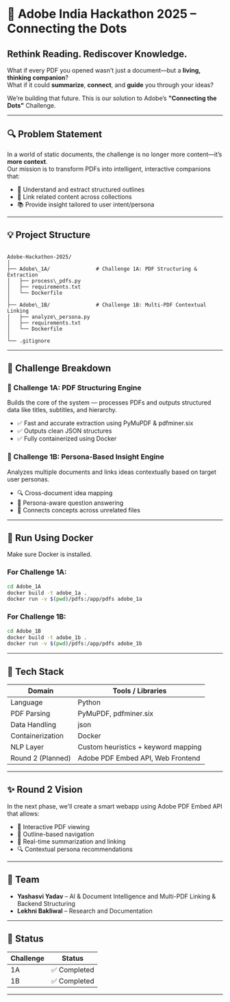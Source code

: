 # 🚀 Adobe India Hackathon 2025 – Connecting the Dots  
## Rethink Reading. Rediscover Knowledge.

What if every PDF you opened wasn't just a document—but a **living, thinking companion**?  
What if it could **summarize**, **connect**, and **guide** you through your ideas?

We’re building that future. This is our solution to Adobe’s **"Connecting the Dots"** Challenge.

---

## 🔍 Problem Statement

In a world of static documents, the challenge is no longer more content—it’s **more context**.  
Our mission is to transform PDFs into intelligent, interactive companions that:

- 🧠 Understand and extract structured outlines  
- 🔗 Link related content across collections  
- 📚 Provide insight tailored to user intent/persona

---

## 💡 Project Structure

```

Adobe-Hackathon-2025/
│
├── Adobe\_1A/               # Challenge 1A: PDF Structuring & Extraction
│   ├── process\_pdfs.py
│   ├── requirements.txt
│   └── Dockerfile
│
├── Adobe\_1B/               # Challenge 1B: Multi-PDF Contextual Linking
│   ├── analyze\_persona.py
│   ├── requirements.txt
│   └── Dockerfile
│
└── .gitignore

````

---

## 📂 Challenge Breakdown

### 🔹 Challenge 1A: PDF Structuring Engine

Builds the core of the system — processes PDFs and outputs structured data like titles, subtitles, and hierarchy.

- ✅ Fast and accurate extraction using PyMuPDF & pdfminer.six  
- ✅ Outputs clean JSON structures  
- ✅ Fully containerized using Docker  

### 🔹 Challenge 1B: Persona-Based Insight Engine

Analyzes multiple documents and links ideas contextually based on target user personas.

- 🔍 Cross-document idea mapping  
- 🧭 Persona-aware question answering  
- 🔗 Connects concepts across unrelated files  

---

## 🐳 Run Using Docker

Make sure Docker is installed.

### For Challenge 1A:

```bash
cd Adobe_1A
docker build -t adobe_1a .
docker run -v $(pwd)/pdfs:/app/pdfs adobe_1a
````

### For Challenge 1B:

```bash
cd Adobe_1B
docker build -t adobe_1b .
docker run -v $(pwd)/pdfs:/app/pdfs adobe_1b
```

---

## 🧠 Tech Stack

| Domain            | Tools / Libraries                   |
| ----------------- | ----------------------------------- |
| Language          | Python                              |
| PDF Parsing       | PyMuPDF, pdfminer.six               |
| Data Handling     | json                                |
| Containerization  | Docker                              |
| NLP Layer         | Custom heuristics + keyword mapping |
| Round 2 (Planned) | Adobe PDF Embed API, Web Frontend   |

---

## ✨ Round 2 Vision

In the next phase, we'll create a smart webapp using Adobe PDF Embed API that allows:

* 📖 Interactive PDF viewing
* 🧭 Outline-based navigation
* 🧠 Real-time summarization and linking
* 🔍 Contextual persona recommendations

---

## 👥 Team


* **Yashasvi Yadav** – AI & Document Intelligence and Multi-PDF Linking & Backend Structuring
*  **Lekhni Bakliwal** – Research and Documentation

---

## 📌 Status

| Challenge | Status         |
| --------- | -------------- |
| 1A        | ✅ Completed    |
| 1B        | ✅ Completed    |


---

